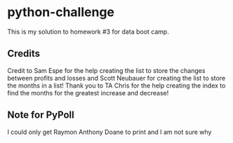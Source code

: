 # python-challenge
This is my solution to homework #3 for data boot camp.
## Credits
Credit to Sam Espe for the help creating the list to store the changes between profits and losses and Scott Neubauer for creating the list to store the months in a list!
Thank you to TA Chris for the help creating the index to find the months for the greatest increase and decrease!

## Note for PyPoll
I could only get Raymon Anthony Doane to print and I am not sure why
